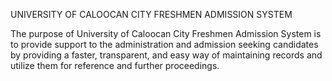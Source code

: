 UNIVERSITY OF CALOOCAN CITY FRESHMEN ADMISSION SYSTEM

The purpose of University of Caloocan City Freshmen Admission System is to provide support to the administration and admission seeking candidates by providing a faster, transparent, and easy way of maintaining records and utilize them for reference and further proceedings.
